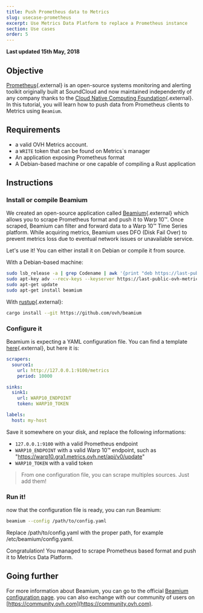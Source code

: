 ```yaml
---
title: Push Prometheus data to Metrics
slug: usecase-prometheus
excerpt: Use Metrics Data Platform to replace a Prometheus instance
section: Use cases
order: 5
---
```

**Last updated 15th May, 2018**

## Objective

[Prometheus](https://prometheus.io/){.external} is an open-source systems monitoring and alerting toolkit originally built at SoundCloud and now maintained independently of any company thanks to the [Cloud Native Computing Foundation](https://cncf.io/){.external}. In this tutorial, you will learn how to push data from Prometheus clients to Metrics using `Beamium`.

## Requirements

- a valid OVH Metrics account.
- a `WRITE` token that can be found on Metrics`s manager
- An application exposing Prometheus format
- A Debian-based machine or one capable of compiling a Rust application

## Instructions

### Install or compile Beamium

We created an open-source application called [Beamium](https://github.com/ovh/beamium){.external} which allows you to scrape Prometheus format and push it to Warp 10™. Once scraped, Beamium can filter and forward data to a Warp 10™ Time Series platform. While acquiring metrics, Beamium uses DFO (Disk Fail Over) to prevent metrics loss due to eventual network issues or unavailable service.

Let's use it! You can either install it on Debian or compile it from source.

With a Debian-based machine:

```bash
sudo lsb_release -a | grep Codename | awk '{print "deb https://last-public-ovh-metrics.snap.mirrors.ovh.net/debian/ " $2 " main"}' >> /etc/apt/sources.list.d/beamium.list
sudo apt-key adv --recv-keys --keyserver https://last-public-ovh-metrics.snap.mirrors.ovh.net/pub.key A7F0D217C80D5BB8
sudo apt-get update
sudo apt-get install beamium
```

With [rustup](https://rustup.rs/){.external}:

```bash
cargo install --git https://github.com/ovh/beamium
```

### Configure it

Beamium is expecting a YAML configuration file. You can find a template [here](https://github.com/ovh/beamium/blob/master/config.sample.yaml){.external}, but here it is:

```yaml
scrapers:
  source1:
    url: http://127.0.0.1:9100/metrics
    period: 10000

sinks:
  sink1:
    url: WARP10_ENDPOINT
    token: WARP10_TOKEN

labels:
  host: my-host

```

Save it somewhere on your disk, and replace the following informations:

* `127.0.0.1:9100` with a valid Prometheus endpoint
* `WARP10_ENDPOINT` with a valid Warp 10™ endpoint, such as "https://warp10.gra1.metrics.ovh.net/api/v0/update"
* `WARP10_TOKEN` with a valid token

> From one configuration file, you can scrape multiples sources. Just add them!

### Run it!

now that the configuration file is ready, you can run Beamium:

```bash
beamium --config /path/to/config.yaml
```

Replace /path/to/config.yaml with the proper path, for example /etc/beamium/config.yaml.

Congratulation! You managed to scrape Prometheus based format and push it to Metrics Data Platform.

## Going further

For more information about Beamium, you can go to the official [Beamium configuration page](../source-beamium). you can also exchange with our community of users on [https://community.ovh.com](https://community.ovh.com).
